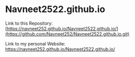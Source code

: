# Navneet2522.github.io

Link to this Repository: [https://navneet252.github.io/Navneet2522.github.io/](https://github.com/Navneet252/Navneet2522.github.io.git)

Link to my personal Website: https://navneet252.github.io/Navneet2522.github.io/
